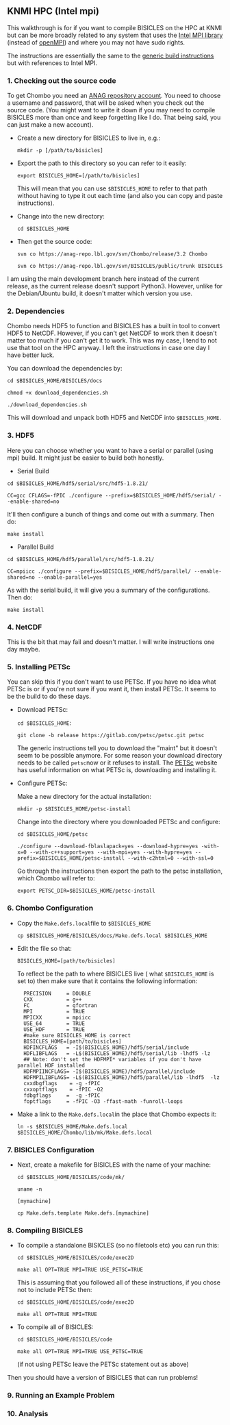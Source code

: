 
## KNMI HPC (Intel mpi)

This walkthrough is for if you want to compile BISICLES on the HPC at KNMI but can be more broadly related to any system that uses the [Intel MPI library](https://software.intel.com/content/www/us/en/develop/documentation/mpi-developer-guide-linux/top.html) (instead of [openMPI](https://www.open-mpi.org/)) and where you may not have sudo rights. 

The instructions are essentially the same to the [generic build instructions](http://davis.lbl.gov/Manuals/BISICLES-DOCS/readme.html) but with references to Intel MPI. 

 
### 1. Checking out the source code

To get Chombo you need an [ANAG repository account](https://anag-repo.lbl.gov/).
You need to choose a username and password, that will be asked when you check out the source code. (You might want to write it down if you may need to compile BISICLES more than once and keep forgetting like I do. That being said, you can just make a new account). 

* Create a new directory for BISICLES to live in, e.g.:
  
  `mkdir -p [/path/to/bisicles]`

* Export the path to this directory so you can refer to it easily:
  
  `export BISICLES_HOME=[/path/to/bisicles]`

  This will mean that you can use `$BISICLES_HOME` to refer to that path without having to type it out each time (and also you can copy and paste instructions).
  
* Change into the new directory:
  
  `cd $BISICLES_HOME`
  
* Then get the source code:

  `svn co https://anag-repo.lbl.gov/svn/Chombo/release/3.2 Chombo`

  `svn co https://anag-repo.lbl.gov/svn/BISICLES/public/trunk BISICLES`
  
I am using the main development branch here instead of the current release, as the current release doesn't support Python3. However, unlike for the Debian/Ubuntu build, it doesn't matter which version you use. 

### 2. Dependencies

Chombo needs HDF5 to function and BISICLES has a built in tool to convert HDF5 to NetCDF. However, if you can't get NetCDF to work then it doesn't matter too much if you can't get it to work. This was my case, I tend to not use that tool on the HPC anyway. I left the instructions in case one day I have better luck.  

You can download the dependencies by:

`cd $BISICLES_HOME/BISICLES/docs`

`chmod +x download_dependencies.sh`

`./download_dependencies.sh`

This will download and unpack both HDF5 and NetCDF into `$BISICLES_HOME`.

### 3. HDF5

Here you can choose whether you want to have a serial or parallel (using mpi) build. It might just be easier to build both honestly. 

* Serial Build

`cd $BISICLES_HOME/hdf5/serial/src/hdf5-1.8.21/`

`CC=gcc CFLAGS=-fPIC ./configure --prefix=$BISICLES_HOME/hdf5/serial/ --enable-shared=no`

It'll then configure a bunch of things and come out with a summary. Then do:

`make install`

* Parallel Build

`cd $BISICLES_HOME/hdf5/parallel/src/hdf5-1.8.21/`

`CC=mpiicc ./configure --prefix=$BISICLES_HOME/hdf5/parallel/ --enable-shared=no --enable-parallel=yes`

As with the serial build, it will give you a summary of the configurations. Then do:

`make install`

### 4. NetCDF

This is the bit that may fail and doesn't matter. I will write instructions one day maybe. 

### 5. Installing PETSc

You can skip this if you don't want to use PETSc. If you have no idea what PETSc is or if you're not sure if you want it, then install PETSc. It seems to be the build to do these days. 

* Download PETSc:
  
  `cd $BISICLES_HOME`:
  
  `git clone -b release https://gitlab.com/petsc/petsc.git petsc`

  The generic instructions tell you to download the "maint" but it doesn't seem to be possible anymore. For some reason your download directory needs to be called `petsc`now or it refuses to install. The [PETSc](https://www.mcs.anl.gov/petsc/index.html) website has useful information on what PETSc is, downloading and installing it. 

* Configure PETSc:

  Make a new directory for the actual installation:
  
  `mkdir -p $BISICLES_HOME/petsc-install`
  
  Change into the directory where you downloaded PETSc and configure:
  
  `cd $BISICLES_HOME/petsc`
  
  `./configure --download-fblaslapack=yes --download-hypre=yes -with-x=0 --with-c++support=yes --with-mpi=yes --with-hypre=yes --prefix=$BISICLES_HOME/petsc-install --with-c2html=0 --with-ssl=0`
  
  Go through the instructions then export the path to the petsc installation, which Chombo will refer to:

  `export PETSC_DIR=$BISICLES_HOME/petsc-install`
  
### 6. Chombo Configuration
  
* Copy the `Make.defs.local`file to `$BISICLES_HOME`

  `cp $BISICLES_HOME/BISICLES/docs/Make.defs.local $BISICLES_HOME`

* Edit the file so that:

  `BISICLES_HOME=[path/to/bisicles]`

  To reflect be the path to where BISICLES live ( what `$BISICLES_HOME` is set to) then make sure that it contains the following information:

        PRECISION     = DOUBLE
        CXX           = g++
        FC            = gfortran
        MPI           = TRUE
        MPICXX        = mpiicc
        USE_64        = TRUE
        USE_HDF       = TRUE
        #make sure BISICLES_HOME is correct
        BISICLES_HOME=[path/to/bisicles]
        HDFINCFLAGS   = -I$(BISICLES_HOME)/hdf5/serial/include
        HDFLIBFLAGS   = -L$(BISICLES_HOME)/hdf5/serial/lib -lhdf5 -lz
        ## Note: don't set the HDFMPI* variables if you don't have parallel HDF installed
        HDFMPIINCFLAGS= -I$(BISICLES_HOME)/hdf5/parallel/include
        HDFMPILIBFLAGS= -L$(BISICLES_HOME)/hdf5/parallel/lib -lhdf5  -lz
        cxxdbgflags    = -g -fPIC
        cxxoptflags    = -fPIC -O2
        fdbgflags     =  -g -fPIC
        foptflags     = -fPIC -O3 -ffast-math -funroll-loops

* Make a link to the `Make.defs.local`in the place that Chombo expects it:

  `ln -s $BISICLES_HOME/Make.defs.local $BISICLES_HOME/Chombo/lib/mk/Make.defs.local`
  
### 7. BISICLES Configuration
  
* Next, create a makefile for BISICLES with the name of your machine:

  `cd $BISICLES_HOME/BISICLES/code/mk/`
  
  `uname -n`
  
  `[mymachine]`
  
  `cp Make.defs.template Make.defs.[mymachine]`


### 8. Compiling BISICLES

* To compile a standalone BISICLES (so no filetools etc) you can run this:

  `cd $BISICLES_HOME/BISICLES/code/exec2D`
  
  `make all OPT=TRUE MPI=TRUE USE_PETSC=TRUE`

  This is assuming that you followed all of these instructions, if you chose not to include PETSc then:

  `cd $BISICLES_HOME/BISICLES/code/exec2D`
  
  `make all OPT=TRUE MPI=TRUE`

* To compile all of BISICLES:

  `cd $BISICLES_HOME/BISICLES/code`
  
  `make all OPT=TRUE MPI=TRUE USE_PETSC=TRUE`

  (if not using PETSc leave the PETSc statement out as above)

Then you should have a version of BISICLES that can run problems!

### 9. Running an Example Problem

### 10. Analysis

